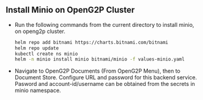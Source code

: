 ## Install Minio on OpenG2P Cluster

- Run the following commands from the current directory to install minio, on openg2p cluster.
  ```sh
  helm repo add bitnami https://charts.bitnami.com/bitnami
  helm repo update
  kubectl create ns minio
  helm -n minio install minio bitnami/minio -f values-minio.yaml
  ```
- Navigate to OpenG2P Documents (From OpenG2P Menu), then to Document Store. Configure URL and password for this backend service. Pasword and account-id/username can be obtained from the secrets in minio namespace.